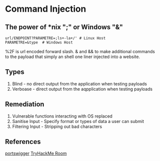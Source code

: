 # Command Injection

## The power of \*nix ";" or Windows "&"

```
url/ENDPOINT?PARAMETRE=;ls+-la+/' # Linux Host
PARAMETRE=&type  # Windows Host
```

%2F is url encoded forward slash. & and && to make additional commands to the payload that simply an shell one liner injected into a website.  

## Types 
1. Blind - no direct output from the application when testing payloads
2. Verboase - direct output from the aqpplication when testing payloads

## Remediation 
1. Vulnerable functions interacting with OS replaced
2. Sanitise Input - Specify format or types of data a user can submit
3. Filtering Input - Stripping out bad characters

## References
[portswigger](https://portswigger.net/web-security/os-command-injection)
[TryHackMe Room](https://tryhackme.com/room/oscommandinjection)